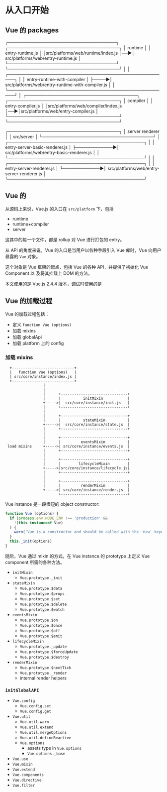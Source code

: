 # 从入口开始

## Vue 的 packages

 ┌───────────────────────────────────┐   ┌────────────────────────────────────┐
 │              runtime              │   │          entry-runtime.js          │
 │src/platforms/web/runtime/index.js │──▶│ src/platforms/web/entry-runtime.js │
 └───────────────────────────────────┘   └────────────────────────────────────┘
                   │
                   │     ┌────────────────────────────────────────────────────┐
                   │     │            entry-runtime-with-compiler             │
                   ├────▶│  src/platforms/web/entry-runtime-with-compiler.js  │
                   │     └────────────────────────────────────────────────────┘
                   │
┌────────────────────────────────────┐   ┌────────────────────────────────────┐
│              compiler              │   │         entry-compiler.js          │
│src/platforms/web/compiler/index.js │──▶│src/platforms/web/entry-compiler.js │
└────────────────────────────────────┘   └────────────────────────────────────┘

┌────────────────────────────────────┐
│          server renderer           │
│             src/server             │
└────────────────────────────────────┘
                   │             ┌────────────────────────────────────────────┐
                   │             │       entry-server-basic-renderer.js       │
                   ├────────────▶│ src/platforms/web/entry-basic-renderer.js  │
                   │             └────────────────────────────────────────────┘
                   │
                   │             ┌────────────────────────────────────────────┐
                   │             │          entry-server-renderer.js          │
                   └────────────▶│ src/platforms/web/entry-server-renderer.js │
                                 └────────────────────────────────────────────┘

## Vue 的

从源码上来说，Vue.js 的入口在 `src/platform` 下，包括

- runtime
- runtime+compiler
- server

这其中的每一个文件，都是 rollup 对 Vue 进行打包的 entry。

从 API 的角度来说，Vue 的入口是当用户以各种手段引入 Vue 库时，Vue 向用户暴露的
`Vue` 对象。

这个对象是 Vue 框架的起点，包括 Vue 的各种 API，并提供了初始化 Vue Component 以
及将其挂载上 DOM 的方法。

本文使用的是 Vue.js 2.4.4 版本，调试时使用的是

## Vue 的加载过程

Vue 的加载过程包括：

- 定义 `function Vue (options)`
- 加载 mixins
- 加载 globalApi
- 加载 platform 上的 config

### 加载 mixins

```
  +----------------------------+
  |   function Vue (options)   |
  | src/core/instance/index.js |
  +----------------------------+
                 |
                 |
                 |      +------------------------------+
                 |      |          initMixin           |
                 +----->|  src/core/instance/init.js   |
                 |      +------------------------------+
                 |
                 |      +------------------------------+
                 |      |          stateMixin          |
                 +----->|  src/core/instance/state.js  |
                 |      +------------------------------+
                 |
                 |      +------------------------------+
                 |      |         eventsMixin          |
 load mixins     +----->| src/core/instance/events.js  |
                 |      +------------------------------+
                 |
                 |      +------------------------------+
                 |      |        lifecycleMixin        |
                 +----->|src/core/instance/lifecycle.js|
                 |      +------------------------------+
                 |
                 |      +------------------------------+
                 |      |         renderMixin          |
                 +----->| src/core/instance/render.js  |
                        +------------------------------+
```

Vue instance 是一段很短的 object constructor:

```js
function Vue (options) {
  if (process.env.NODE_ENV !== 'production' &&
    !(this instanceof Vue)
  ) {
    warn('Vue is a constructor and should be called with the `new` keyword')
  }
  this._init(options)
}
```

随后，Vue 通过 mixin 的方式，在 Vue instance 的 prototype 上定义 Vue component
所需的各种方法。

- `initMixin`
  - `Vue.prototype._init`
- `stateMixin`
  - `Vue.prototype.$data`
  - `Vue.prototype.$props`
  - `Vue.prototype.$set`
  - `Vue.prototype.$delete`
  - `Vue.prototype.$watch`
- `eventsMixin`
  - `Vue.prototype.$on`
  - `Vue.prototype.$once`
  - `Vue.prototype.$off`
  - `Vue.prototype.$emit`
- `lifecycleMixin`
  - `Vue.prototype._update`
  - `Vue.prototype.$forceUpdate`
  - `Vue.prototype.$destroy`
- `renderMixin`
  - `Vue.prototype.$nextTick`
  - `Vue.prototype._render`
  - internal render helpers

### `initGlobalAPI`

- `Vue.config`
  - `Vue.config.set`
  - `Vue.config.get`
- `Vue.util`
  - `Vue.util.warn`
  - `Vue.util.extend`
  - `Vue.util.mergeOptions`
  - `Vue.util.defineReactive`
  - `Vue.options`
    - assets type in `Vue.options`
    - `Vue.options._base`
- `Vue.use`
- `Vue.mixin`
- `Vue.extend`
- `Vue.components`
- `Vue.directive`
- `Vue.filter`
